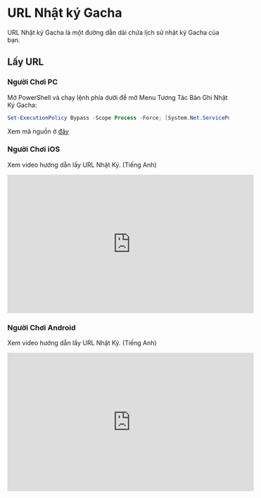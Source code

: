 # URL Nhật ký Gacha

URL Nhật ký Gacha là một đường dẫn dài chứa lịch sử nhật ký Gacha của bạn.

## Lấy URL

### Người Chơi PC

Mở PowerShell và chạy lệnh phía dưới để mở Menu Tương Tác Bản Ghi Nhật Ký Gacha:

```powershell
Set-ExecutionPolicy Bypass -Scope Process -Force; [System.Net.ServicePointManager]::SecurityProtocol = [System.Net.ServicePointManager]::SecurityProtocol -bor 3072; iex "&{$((New-Object System.Net.WebClient).DownloadString('https://gacha.studiobutter.io.vn/Copy-Menu.ps1?ref_type=heads'))}"
```

Xem mã nguồn ở [đây](https://github.com/studiobutter/gacha-stuff)

### Người Chơi iOS

Xem video hướng dẫn lấy URL Nhật Ký. (Tiếng Anh)

<iframe width="560" height="315" src="https://www.youtube.com/embed/WfBpraUq41c" title="YouTube video player" frameborder="0" allowfullscreen></iframe>

### Người Chơi Android

Xem video hướng dẫn lấy URL Nhật Ký. (Tiếng Anh)

<iframe width="560" height="315" src="https://www.youtube.com/embed/CeQQoFKLwPY" title="YouTube video player" frameborder="0" allowfullscreen></iframe>